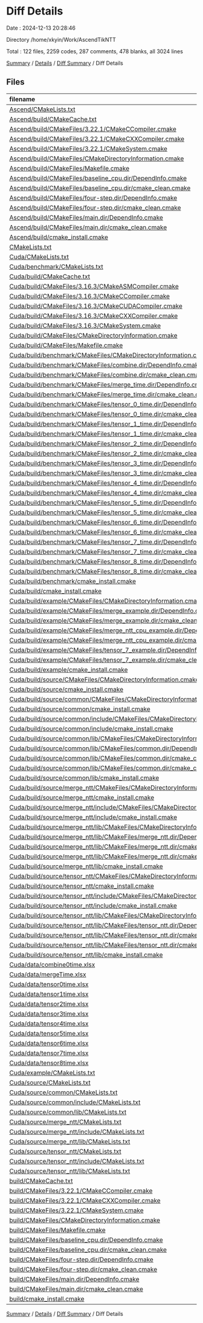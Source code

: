 # Diff Details

Date : 2024-12-13 20:28:46

Directory /home/xkyin/Work/AscendTikNTT

Total : 122 files,  2259 codes, 287 comments, 478 blanks, all 3024 lines

[Summary](results.md) / [Details](details.md) / [Diff Summary](diff.md) / Diff Details

## Files
| filename | language | code | comment | blank | total |
| :--- | :--- | ---: | ---: | ---: | ---: |
| [Ascend/CMakeLists.txt](/Ascend/CMakeLists.txt) | CMake | 15 | 1 | 7 | 23 |
| [Ascend/build/CMakeCache.txt](/Ascend/build/CMakeCache.txt) | CMakeCache | 304 | 0 | 66 | 370 |
| [Ascend/build/CMakeFiles/3.22.1/CMakeCCompiler.cmake](/Ascend/build/CMakeFiles/3.22.1/CMakeCCompiler.cmake) | CMake | 54 | 1 | 18 | 73 |
| [Ascend/build/CMakeFiles/3.22.1/CMakeCXXCompiler.cmake](/Ascend/build/CMakeFiles/3.22.1/CMakeCXXCompiler.cmake) | CMake | 63 | 1 | 20 | 84 |
| [Ascend/build/CMakeFiles/3.22.1/CMakeSystem.cmake](/Ascend/build/CMakeFiles/3.22.1/CMakeSystem.cmake) | CMake | 10 | 0 | 6 | 16 |
| [Ascend/build/CMakeFiles/CMakeDirectoryInformation.cmake](/Ascend/build/CMakeFiles/CMakeDirectoryInformation.cmake) | CMake | 7 | 5 | 5 | 17 |
| [Ascend/build/CMakeFiles/Makefile.cmake](/Ascend/build/CMakeFiles/Makefile.cmake) | CMake | 36 | 7 | 6 | 49 |
| [Ascend/build/CMakeFiles/baseline_cpu.dir/DependInfo.cmake](/Ascend/build/CMakeFiles/baseline_cpu.dir/DependInfo.cmake) | CMake | 9 | 5 | 6 | 20 |
| [Ascend/build/CMakeFiles/baseline_cpu.dir/cmake_clean.cmake](/Ascend/build/CMakeFiles/baseline_cpu.dir/cmake_clean.cmake) | CMake | 9 | 1 | 2 | 12 |
| [Ascend/build/CMakeFiles/four-step.dir/DependInfo.cmake](/Ascend/build/CMakeFiles/four-step.dir/DependInfo.cmake) | CMake | 9 | 5 | 6 | 20 |
| [Ascend/build/CMakeFiles/four-step.dir/cmake_clean.cmake](/Ascend/build/CMakeFiles/four-step.dir/cmake_clean.cmake) | CMake | 9 | 1 | 2 | 12 |
| [Ascend/build/CMakeFiles/main.dir/DependInfo.cmake](/Ascend/build/CMakeFiles/main.dir/DependInfo.cmake) | CMake | 10 | 5 | 6 | 21 |
| [Ascend/build/CMakeFiles/main.dir/cmake_clean.cmake](/Ascend/build/CMakeFiles/main.dir/cmake_clean.cmake) | CMake | 11 | 1 | 2 | 14 |
| [Ascend/build/cmake_install.cmake](/Ascend/build/cmake_install.cmake) | CMake | 39 | 7 | 9 | 55 |
| [CMakeLists.txt](/CMakeLists.txt) | CMake | -15 | -1 | -7 | -23 |
| [Cuda/CMakeLists.txt](/Cuda/CMakeLists.txt) | CMake | 33 | 8 | 11 | 52 |
| [Cuda/benchmark/CMakeLists.txt](/Cuda/benchmark/CMakeLists.txt) | CMake | 23 | 0 | 10 | 33 |
| [Cuda/build/CMakeCache.txt](/Cuda/build/CMakeCache.txt) | CMakeCache | 375 | 0 | 86 | 461 |
| [Cuda/build/CMakeFiles/3.16.3/CMakeASMCompiler.cmake](/Cuda/build/CMakeFiles/3.16.3/CMakeASMCompiler.cmake) | CMake | 14 | 0 | 5 | 19 |
| [Cuda/build/CMakeFiles/3.16.3/CMakeCCompiler.cmake](/Cuda/build/CMakeFiles/3.16.3/CMakeCCompiler.cmake) | CMake | 59 | 1 | 17 | 77 |
| [Cuda/build/CMakeFiles/3.16.3/CMakeCUDACompiler.cmake](/Cuda/build/CMakeFiles/3.16.3/CMakeCUDACompiler.cmake) | CMake | 25 | 0 | 8 | 33 |
| [Cuda/build/CMakeFiles/3.16.3/CMakeCXXCompiler.cmake](/Cuda/build/CMakeFiles/3.16.3/CMakeCXXCompiler.cmake) | CMake | 69 | 1 | 19 | 89 |
| [Cuda/build/CMakeFiles/3.16.3/CMakeSystem.cmake](/Cuda/build/CMakeFiles/3.16.3/CMakeSystem.cmake) | CMake | 10 | 0 | 6 | 16 |
| [Cuda/build/CMakeFiles/CMakeDirectoryInformation.cmake](/Cuda/build/CMakeFiles/CMakeDirectoryInformation.cmake) | CMake | 7 | 5 | 5 | 17 |
| [Cuda/build/CMakeFiles/Makefile.cmake](/Cuda/build/CMakeFiles/Makefile.cmake) | CMake | 164 | 7 | 6 | 177 |
| [Cuda/build/benchmark/CMakeFiles/CMakeDirectoryInformation.cmake](/Cuda/build/benchmark/CMakeFiles/CMakeDirectoryInformation.cmake) | CMake | 7 | 5 | 5 | 17 |
| [Cuda/build/benchmark/CMakeFiles/combine.dir/DependInfo.cmake](/Cuda/build/benchmark/CMakeFiles/combine.dir/DependInfo.cmake) | CMake | 18 | 5 | 4 | 27 |
| [Cuda/build/benchmark/CMakeFiles/combine.dir/cmake_clean.cmake](/Cuda/build/benchmark/CMakeFiles/combine.dir/cmake_clean.cmake) | CMake | 9 | 1 | 2 | 12 |
| [Cuda/build/benchmark/CMakeFiles/merge_time.dir/DependInfo.cmake](/Cuda/build/benchmark/CMakeFiles/merge_time.dir/DependInfo.cmake) | CMake | 16 | 5 | 4 | 25 |
| [Cuda/build/benchmark/CMakeFiles/merge_time.dir/cmake_clean.cmake](/Cuda/build/benchmark/CMakeFiles/merge_time.dir/cmake_clean.cmake) | CMake | 9 | 1 | 2 | 12 |
| [Cuda/build/benchmark/CMakeFiles/tensor_0_time.dir/DependInfo.cmake](/Cuda/build/benchmark/CMakeFiles/tensor_0_time.dir/DependInfo.cmake) | CMake | 16 | 5 | 4 | 25 |
| [Cuda/build/benchmark/CMakeFiles/tensor_0_time.dir/cmake_clean.cmake](/Cuda/build/benchmark/CMakeFiles/tensor_0_time.dir/cmake_clean.cmake) | CMake | 9 | 1 | 2 | 12 |
| [Cuda/build/benchmark/CMakeFiles/tensor_1_time.dir/DependInfo.cmake](/Cuda/build/benchmark/CMakeFiles/tensor_1_time.dir/DependInfo.cmake) | CMake | 16 | 5 | 4 | 25 |
| [Cuda/build/benchmark/CMakeFiles/tensor_1_time.dir/cmake_clean.cmake](/Cuda/build/benchmark/CMakeFiles/tensor_1_time.dir/cmake_clean.cmake) | CMake | 9 | 1 | 2 | 12 |
| [Cuda/build/benchmark/CMakeFiles/tensor_2_time.dir/DependInfo.cmake](/Cuda/build/benchmark/CMakeFiles/tensor_2_time.dir/DependInfo.cmake) | CMake | 16 | 5 | 4 | 25 |
| [Cuda/build/benchmark/CMakeFiles/tensor_2_time.dir/cmake_clean.cmake](/Cuda/build/benchmark/CMakeFiles/tensor_2_time.dir/cmake_clean.cmake) | CMake | 9 | 1 | 2 | 12 |
| [Cuda/build/benchmark/CMakeFiles/tensor_3_time.dir/DependInfo.cmake](/Cuda/build/benchmark/CMakeFiles/tensor_3_time.dir/DependInfo.cmake) | CMake | 16 | 5 | 4 | 25 |
| [Cuda/build/benchmark/CMakeFiles/tensor_3_time.dir/cmake_clean.cmake](/Cuda/build/benchmark/CMakeFiles/tensor_3_time.dir/cmake_clean.cmake) | CMake | 9 | 1 | 2 | 12 |
| [Cuda/build/benchmark/CMakeFiles/tensor_4_time.dir/DependInfo.cmake](/Cuda/build/benchmark/CMakeFiles/tensor_4_time.dir/DependInfo.cmake) | CMake | 16 | 5 | 4 | 25 |
| [Cuda/build/benchmark/CMakeFiles/tensor_4_time.dir/cmake_clean.cmake](/Cuda/build/benchmark/CMakeFiles/tensor_4_time.dir/cmake_clean.cmake) | CMake | 9 | 1 | 2 | 12 |
| [Cuda/build/benchmark/CMakeFiles/tensor_5_time.dir/DependInfo.cmake](/Cuda/build/benchmark/CMakeFiles/tensor_5_time.dir/DependInfo.cmake) | CMake | 16 | 5 | 4 | 25 |
| [Cuda/build/benchmark/CMakeFiles/tensor_5_time.dir/cmake_clean.cmake](/Cuda/build/benchmark/CMakeFiles/tensor_5_time.dir/cmake_clean.cmake) | CMake | 9 | 1 | 2 | 12 |
| [Cuda/build/benchmark/CMakeFiles/tensor_6_time.dir/DependInfo.cmake](/Cuda/build/benchmark/CMakeFiles/tensor_6_time.dir/DependInfo.cmake) | CMake | 16 | 5 | 4 | 25 |
| [Cuda/build/benchmark/CMakeFiles/tensor_6_time.dir/cmake_clean.cmake](/Cuda/build/benchmark/CMakeFiles/tensor_6_time.dir/cmake_clean.cmake) | CMake | 9 | 1 | 2 | 12 |
| [Cuda/build/benchmark/CMakeFiles/tensor_7_time.dir/DependInfo.cmake](/Cuda/build/benchmark/CMakeFiles/tensor_7_time.dir/DependInfo.cmake) | CMake | 16 | 5 | 4 | 25 |
| [Cuda/build/benchmark/CMakeFiles/tensor_7_time.dir/cmake_clean.cmake](/Cuda/build/benchmark/CMakeFiles/tensor_7_time.dir/cmake_clean.cmake) | CMake | 9 | 1 | 2 | 12 |
| [Cuda/build/benchmark/CMakeFiles/tensor_8_time.dir/DependInfo.cmake](/Cuda/build/benchmark/CMakeFiles/tensor_8_time.dir/DependInfo.cmake) | CMake | 16 | 5 | 4 | 25 |
| [Cuda/build/benchmark/CMakeFiles/tensor_8_time.dir/cmake_clean.cmake](/Cuda/build/benchmark/CMakeFiles/tensor_8_time.dir/cmake_clean.cmake) | CMake | 9 | 1 | 2 | 12 |
| [Cuda/build/benchmark/cmake_install.cmake](/Cuda/build/benchmark/cmake_install.cmake) | CMake | 27 | 6 | 7 | 40 |
| [Cuda/build/cmake_install.cmake](/Cuda/build/cmake_install.cmake) | CMake | 41 | 7 | 10 | 58 |
| [Cuda/build/example/CMakeFiles/CMakeDirectoryInformation.cmake](/Cuda/build/example/CMakeFiles/CMakeDirectoryInformation.cmake) | CMake | 7 | 5 | 5 | 17 |
| [Cuda/build/example/CMakeFiles/merge_example.dir/DependInfo.cmake](/Cuda/build/example/CMakeFiles/merge_example.dir/DependInfo.cmake) | CMake | 16 | 5 | 4 | 25 |
| [Cuda/build/example/CMakeFiles/merge_example.dir/cmake_clean.cmake](/Cuda/build/example/CMakeFiles/merge_example.dir/cmake_clean.cmake) | CMake | 9 | 1 | 2 | 12 |
| [Cuda/build/example/CMakeFiles/merge_ntt_cpu_example.dir/DependInfo.cmake](/Cuda/build/example/CMakeFiles/merge_ntt_cpu_example.dir/DependInfo.cmake) | CMake | 16 | 5 | 4 | 25 |
| [Cuda/build/example/CMakeFiles/merge_ntt_cpu_example.dir/cmake_clean.cmake](/Cuda/build/example/CMakeFiles/merge_ntt_cpu_example.dir/cmake_clean.cmake) | CMake | 9 | 1 | 2 | 12 |
| [Cuda/build/example/CMakeFiles/tensor_7_example.dir/DependInfo.cmake](/Cuda/build/example/CMakeFiles/tensor_7_example.dir/DependInfo.cmake) | CMake | 16 | 5 | 4 | 25 |
| [Cuda/build/example/CMakeFiles/tensor_7_example.dir/cmake_clean.cmake](/Cuda/build/example/CMakeFiles/tensor_7_example.dir/cmake_clean.cmake) | CMake | 9 | 1 | 2 | 12 |
| [Cuda/build/example/cmake_install.cmake](/Cuda/build/example/cmake_install.cmake) | CMake | 27 | 6 | 7 | 40 |
| [Cuda/build/source/CMakeFiles/CMakeDirectoryInformation.cmake](/Cuda/build/source/CMakeFiles/CMakeDirectoryInformation.cmake) | CMake | 7 | 5 | 5 | 17 |
| [Cuda/build/source/cmake_install.cmake](/Cuda/build/source/cmake_install.cmake) | CMake | 32 | 7 | 9 | 48 |
| [Cuda/build/source/common/CMakeFiles/CMakeDirectoryInformation.cmake](/Cuda/build/source/common/CMakeFiles/CMakeDirectoryInformation.cmake) | CMake | 7 | 5 | 5 | 17 |
| [Cuda/build/source/common/cmake_install.cmake](/Cuda/build/source/common/cmake_install.cmake) | CMake | 31 | 7 | 9 | 47 |
| [Cuda/build/source/common/include/CMakeFiles/CMakeDirectoryInformation.cmake](/Cuda/build/source/common/include/CMakeFiles/CMakeDirectoryInformation.cmake) | CMake | 7 | 5 | 5 | 17 |
| [Cuda/build/source/common/include/cmake_install.cmake](/Cuda/build/source/common/include/cmake_install.cmake) | CMake | 27 | 6 | 7 | 40 |
| [Cuda/build/source/common/lib/CMakeFiles/CMakeDirectoryInformation.cmake](/Cuda/build/source/common/lib/CMakeFiles/CMakeDirectoryInformation.cmake) | CMake | 7 | 5 | 5 | 17 |
| [Cuda/build/source/common/lib/CMakeFiles/common.dir/DependInfo.cmake](/Cuda/build/source/common/lib/CMakeFiles/common.dir/DependInfo.cmake) | CMake | 14 | 5 | 4 | 23 |
| [Cuda/build/source/common/lib/CMakeFiles/common.dir/cmake_clean.cmake](/Cuda/build/source/common/lib/CMakeFiles/common.dir/cmake_clean.cmake) | CMake | 9 | 1 | 2 | 12 |
| [Cuda/build/source/common/lib/CMakeFiles/common.dir/cmake_clean_target.cmake](/Cuda/build/source/common/lib/CMakeFiles/common.dir/cmake_clean_target.cmake) | CMake | 3 | 0 | 1 | 4 |
| [Cuda/build/source/common/lib/cmake_install.cmake](/Cuda/build/source/common/lib/cmake_install.cmake) | CMake | 27 | 6 | 7 | 40 |
| [Cuda/build/source/merge_ntt/CMakeFiles/CMakeDirectoryInformation.cmake](/Cuda/build/source/merge_ntt/CMakeFiles/CMakeDirectoryInformation.cmake) | CMake | 7 | 5 | 5 | 17 |
| [Cuda/build/source/merge_ntt/cmake_install.cmake](/Cuda/build/source/merge_ntt/cmake_install.cmake) | CMake | 31 | 7 | 9 | 47 |
| [Cuda/build/source/merge_ntt/include/CMakeFiles/CMakeDirectoryInformation.cmake](/Cuda/build/source/merge_ntt/include/CMakeFiles/CMakeDirectoryInformation.cmake) | CMake | 7 | 5 | 5 | 17 |
| [Cuda/build/source/merge_ntt/include/cmake_install.cmake](/Cuda/build/source/merge_ntt/include/cmake_install.cmake) | CMake | 27 | 6 | 7 | 40 |
| [Cuda/build/source/merge_ntt/lib/CMakeFiles/CMakeDirectoryInformation.cmake](/Cuda/build/source/merge_ntt/lib/CMakeFiles/CMakeDirectoryInformation.cmake) | CMake | 7 | 5 | 5 | 17 |
| [Cuda/build/source/merge_ntt/lib/CMakeFiles/merge_ntt.dir/DependInfo.cmake](/Cuda/build/source/merge_ntt/lib/CMakeFiles/merge_ntt.dir/DependInfo.cmake) | CMake | 16 | 5 | 4 | 25 |
| [Cuda/build/source/merge_ntt/lib/CMakeFiles/merge_ntt.dir/cmake_clean.cmake](/Cuda/build/source/merge_ntt/lib/CMakeFiles/merge_ntt.dir/cmake_clean.cmake) | CMake | 9 | 1 | 2 | 12 |
| [Cuda/build/source/merge_ntt/lib/CMakeFiles/merge_ntt.dir/cmake_clean_target.cmake](/Cuda/build/source/merge_ntt/lib/CMakeFiles/merge_ntt.dir/cmake_clean_target.cmake) | CMake | 3 | 0 | 1 | 4 |
| [Cuda/build/source/merge_ntt/lib/cmake_install.cmake](/Cuda/build/source/merge_ntt/lib/cmake_install.cmake) | CMake | 27 | 6 | 7 | 40 |
| [Cuda/build/source/tensor_ntt/CMakeFiles/CMakeDirectoryInformation.cmake](/Cuda/build/source/tensor_ntt/CMakeFiles/CMakeDirectoryInformation.cmake) | CMake | 7 | 5 | 5 | 17 |
| [Cuda/build/source/tensor_ntt/cmake_install.cmake](/Cuda/build/source/tensor_ntt/cmake_install.cmake) | CMake | 31 | 7 | 9 | 47 |
| [Cuda/build/source/tensor_ntt/include/CMakeFiles/CMakeDirectoryInformation.cmake](/Cuda/build/source/tensor_ntt/include/CMakeFiles/CMakeDirectoryInformation.cmake) | CMake | 7 | 5 | 5 | 17 |
| [Cuda/build/source/tensor_ntt/include/cmake_install.cmake](/Cuda/build/source/tensor_ntt/include/cmake_install.cmake) | CMake | 27 | 6 | 7 | 40 |
| [Cuda/build/source/tensor_ntt/lib/CMakeFiles/CMakeDirectoryInformation.cmake](/Cuda/build/source/tensor_ntt/lib/CMakeFiles/CMakeDirectoryInformation.cmake) | CMake | 7 | 5 | 5 | 17 |
| [Cuda/build/source/tensor_ntt/lib/CMakeFiles/tensor_ntt.dir/DependInfo.cmake](/Cuda/build/source/tensor_ntt/lib/CMakeFiles/tensor_ntt.dir/DependInfo.cmake) | CMake | 23 | 5 | 4 | 32 |
| [Cuda/build/source/tensor_ntt/lib/CMakeFiles/tensor_ntt.dir/cmake_clean.cmake](/Cuda/build/source/tensor_ntt/lib/CMakeFiles/tensor_ntt.dir/cmake_clean.cmake) | CMake | 16 | 1 | 2 | 19 |
| [Cuda/build/source/tensor_ntt/lib/CMakeFiles/tensor_ntt.dir/cmake_clean_target.cmake](/Cuda/build/source/tensor_ntt/lib/CMakeFiles/tensor_ntt.dir/cmake_clean_target.cmake) | CMake | 3 | 0 | 1 | 4 |
| [Cuda/build/source/tensor_ntt/lib/cmake_install.cmake](/Cuda/build/source/tensor_ntt/lib/cmake_install.cmake) | CMake | 27 | 6 | 7 | 40 |
| [Cuda/data/combine0time.xlsx](/Cuda/data/combine0time.xlsx) | Excel | 43 | 0 | 0 | 43 |
| [Cuda/data/mergeTime.xlsx](/Cuda/data/mergeTime.xlsx) | Excel | 40 | 0 | 1 | 41 |
| [Cuda/data/tensor0time.xlsx](/Cuda/data/tensor0time.xlsx) | Excel | 46 | 0 | 0 | 46 |
| [Cuda/data/tensor1time.xlsx](/Cuda/data/tensor1time.xlsx) | Excel | 47 | 0 | 0 | 47 |
| [Cuda/data/tensor2time.xlsx](/Cuda/data/tensor2time.xlsx) | Excel | 45 | 0 | 0 | 45 |
| [Cuda/data/tensor3time.xlsx](/Cuda/data/tensor3time.xlsx) | Excel | 38 | 0 | 1 | 39 |
| [Cuda/data/tensor4time.xlsx](/Cuda/data/tensor4time.xlsx) | Excel | 50 | 0 | 0 | 50 |
| [Cuda/data/tensor5time.xlsx](/Cuda/data/tensor5time.xlsx) | Excel | 51 | 0 | 1 | 52 |
| [Cuda/data/tensor6time.xlsx](/Cuda/data/tensor6time.xlsx) | Excel | 50 | 0 | 0 | 50 |
| [Cuda/data/tensor7time.xlsx](/Cuda/data/tensor7time.xlsx) | Excel | 44 | 0 | 0 | 44 |
| [Cuda/data/tensor8time.xlsx](/Cuda/data/tensor8time.xlsx) | Excel | 50 | 0 | 0 | 50 |
| [Cuda/example/CMakeLists.txt](/Cuda/example/CMakeLists.txt) | CMake | 8 | 20 | 13 | 41 |
| [Cuda/source/CMakeLists.txt](/Cuda/source/CMakeLists.txt) | CMake | 3 | 0 | 0 | 3 |
| [Cuda/source/common/CMakeLists.txt](/Cuda/source/common/CMakeLists.txt) | CMake | 2 | 0 | 0 | 2 |
| [Cuda/source/common/include/CMakeLists.txt](/Cuda/source/common/include/CMakeLists.txt) | CMake | 5 | 0 | 2 | 7 |
| [Cuda/source/common/lib/CMakeLists.txt](/Cuda/source/common/lib/CMakeLists.txt) | CMake | 8 | 0 | 4 | 12 |
| [Cuda/source/merge_ntt/CMakeLists.txt](/Cuda/source/merge_ntt/CMakeLists.txt) | CMake | 2 | 0 | 0 | 2 |
| [Cuda/source/merge_ntt/include/CMakeLists.txt](/Cuda/source/merge_ntt/include/CMakeLists.txt) | CMake | 4 | 0 | 3 | 7 |
| [Cuda/source/merge_ntt/lib/CMakeLists.txt](/Cuda/source/merge_ntt/lib/CMakeLists.txt) | CMake | 9 | 0 | 5 | 14 |
| [Cuda/source/tensor_ntt/CMakeLists.txt](/Cuda/source/tensor_ntt/CMakeLists.txt) | CMake | 2 | 0 | 0 | 2 |
| [Cuda/source/tensor_ntt/include/CMakeLists.txt](/Cuda/source/tensor_ntt/include/CMakeLists.txt) | CMake | 3 | 0 | 3 | 6 |
| [Cuda/source/tensor_ntt/lib/CMakeLists.txt](/Cuda/source/tensor_ntt/lib/CMakeLists.txt) | CMake | 16 | 0 | 5 | 21 |
| [build/CMakeCache.txt](/build/CMakeCache.txt) | CMakeCache | -304 | 0 | -66 | -370 |
| [build/CMakeFiles/3.22.1/CMakeCCompiler.cmake](/build/CMakeFiles/3.22.1/CMakeCCompiler.cmake) | CMake | -54 | -1 | -18 | -73 |
| [build/CMakeFiles/3.22.1/CMakeCXXCompiler.cmake](/build/CMakeFiles/3.22.1/CMakeCXXCompiler.cmake) | CMake | -63 | -1 | -20 | -84 |
| [build/CMakeFiles/3.22.1/CMakeSystem.cmake](/build/CMakeFiles/3.22.1/CMakeSystem.cmake) | CMake | -10 | 0 | -6 | -16 |
| [build/CMakeFiles/CMakeDirectoryInformation.cmake](/build/CMakeFiles/CMakeDirectoryInformation.cmake) | CMake | -7 | -5 | -5 | -17 |
| [build/CMakeFiles/Makefile.cmake](/build/CMakeFiles/Makefile.cmake) | CMake | -36 | -7 | -6 | -49 |
| [build/CMakeFiles/baseline_cpu.dir/DependInfo.cmake](/build/CMakeFiles/baseline_cpu.dir/DependInfo.cmake) | CMake | -9 | -5 | -6 | -20 |
| [build/CMakeFiles/baseline_cpu.dir/cmake_clean.cmake](/build/CMakeFiles/baseline_cpu.dir/cmake_clean.cmake) | CMake | -9 | -1 | -2 | -12 |
| [build/CMakeFiles/four-step.dir/DependInfo.cmake](/build/CMakeFiles/four-step.dir/DependInfo.cmake) | CMake | -9 | -5 | -6 | -20 |
| [build/CMakeFiles/four-step.dir/cmake_clean.cmake](/build/CMakeFiles/four-step.dir/cmake_clean.cmake) | CMake | -9 | -1 | -2 | -12 |
| [build/CMakeFiles/main.dir/DependInfo.cmake](/build/CMakeFiles/main.dir/DependInfo.cmake) | CMake | -10 | -5 | -6 | -21 |
| [build/CMakeFiles/main.dir/cmake_clean.cmake](/build/CMakeFiles/main.dir/cmake_clean.cmake) | CMake | -11 | -1 | -2 | -14 |
| [build/cmake_install.cmake](/build/cmake_install.cmake) | CMake | -39 | -7 | -9 | -55 |

[Summary](results.md) / [Details](details.md) / [Diff Summary](diff.md) / Diff Details